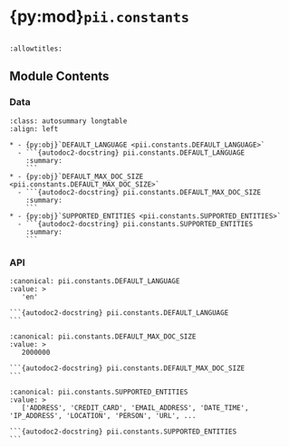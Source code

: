 # {py:mod}`pii.constants`

```{py:module} pii.constants
```

```{autodoc2-docstring} pii.constants
:allowtitles:
```

## Module Contents

### Data

````{list-table}
:class: autosummary longtable
:align: left

* - {py:obj}`DEFAULT_LANGUAGE <pii.constants.DEFAULT_LANGUAGE>`
  - ```{autodoc2-docstring} pii.constants.DEFAULT_LANGUAGE
    :summary:
    ```
* - {py:obj}`DEFAULT_MAX_DOC_SIZE <pii.constants.DEFAULT_MAX_DOC_SIZE>`
  - ```{autodoc2-docstring} pii.constants.DEFAULT_MAX_DOC_SIZE
    :summary:
    ```
* - {py:obj}`SUPPORTED_ENTITIES <pii.constants.SUPPORTED_ENTITIES>`
  - ```{autodoc2-docstring} pii.constants.SUPPORTED_ENTITIES
    :summary:
    ```
````

### API

````{py:data} DEFAULT_LANGUAGE
:canonical: pii.constants.DEFAULT_LANGUAGE
:value: >
   'en'

```{autodoc2-docstring} pii.constants.DEFAULT_LANGUAGE
```

````

````{py:data} DEFAULT_MAX_DOC_SIZE
:canonical: pii.constants.DEFAULT_MAX_DOC_SIZE
:value: >
   2000000

```{autodoc2-docstring} pii.constants.DEFAULT_MAX_DOC_SIZE
```

````

````{py:data} SUPPORTED_ENTITIES
:canonical: pii.constants.SUPPORTED_ENTITIES
:value: >
   ['ADDRESS', 'CREDIT_CARD', 'EMAIL_ADDRESS', 'DATE_TIME', 'IP_ADDRESS', 'LOCATION', 'PERSON', 'URL', ...

```{autodoc2-docstring} pii.constants.SUPPORTED_ENTITIES
```

````
